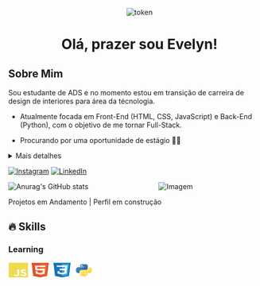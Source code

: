 <!--título-->
<div id="user-content-toc">
  <ul align="center">
 <img alight="left" display="inline-block" width="70px"src="https://github.com/user-attachments/assets/a24b196e-eca0-411c-8105-f9732f39c1a0" alt="token">
   <h1> Olá, prazer sou Evelyn!</h1>

</div>

<!-- Presentation -->
<h2>Sobre Mim</h2>
<p>
  Sou estudante de ADS e no momento estou em transição de carreira de design de interiores para área da técnologia. 
 
  - Atualmente focada em Front-End (HTML, CSS, JavaScript) e Back-End (Python), com o objetivo de me tornar Full-Stack.

  - Procurando por uma oportunidade de estágio 👨‍💻
</p>

<!-- Dropdown -->
<details>
  <summary> Mais detalhes </summary>

  - Sou designer de interiores experiente com mais de 12 anos de carreira. Depois de adquirir expêriencia profissional e abrir meu próprio escritório de design de interiores, trabalhei com e geri equipes, participei diretamente da criação e execução de projetos comerciais e residências, além de estar em contato constante com cliente e fornecedores. Acredito que minha experiencia anterior tenha construído meu caráter e pretendo carregar os bons resultados para minha nova trajetória.
    
  - Nas minhas horas livres gosto de pintar, desenhar, ler mangás, HQ, assistir filmes e séries de fantasia e jogar videogames. </details>

<!-- Links -->
[![Instagram](https://img.shields.io/badge/Instagram-E4405F?style=for-the-badge&logo=instagram&logoColor=white)](https://www.instagram.com/eveimamura/)
[![LinkedIn](https://img.shields.io/badge/LinkedIn-0077B5?style=for-the-badge&logo=linkedin&logoColor=white)](https://www.linkedin.com/in/evelyn-imamura-232061191/)

<!-- cape image -->
<p align="center">

 ![Anurag's GitHub stats](https://github-readme-stats.vercel.app/api?username=eveimamura&theme=dark&show_icons=true)
  <img align="right" float="flex" display="inline-block"  width="40%" src="https://github.com/user-attachments/assets/88b05a53-83d9-4681-b1c5-5ca304ec52a2" alt="Imagem">
</p>

<!-- Portfolio -->
<div>
 <a href"#" display:"inline-block"> Projetos em Andamento | Perfil em construção</a>
  

<!--- [Exploratory Data Analysis](https://github.com/VariableBee/EDA_Loggi)
- [Interactive Data Visualization](https://github.com/VariableBee/COVID_19_DASHBOARD)
- [Data Querying and Analysis](https://github.com/VariableBee/AWS_Athena_Queries)
- [Client Registry System](https://github.com/VariableBee/Cartorio) -->

## 🔥 Skills
<!-- Skills: Programming Languages -->
  <div style="flex-basis: 48%;">
    <h3>Learning</h3>
    <img align="center" alt="Js" height="30" width="40" src="https://raw.githubusercontent.com/devicons/devicon/master/icons/javascript/javascript-plain.svg">
    <img align="center" alt="HTML" height="30" width="40" src="https://raw.githubusercontent.com/devicons/devicon/master/icons/html5/html5-original.svg">
    <img align="center" alt="CSS" height="30" width="40" src="https://raw.githubusercontent.com/devicons/devicon/master/icons/css3/css3-original.svg">
    <img align="center" alt="Python" height="30" width="40" src="https://raw.githubusercontent.com/devicons/devicon/master/icons/python/python-original.svg">
  </div>
  
